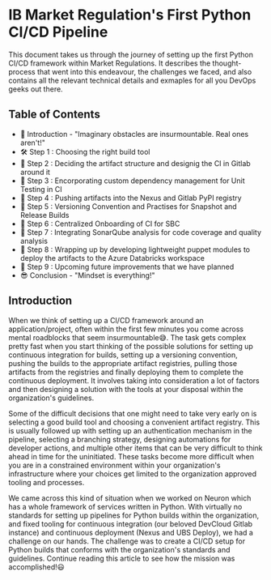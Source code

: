 # IB Market Regulation's First Python CI/CD Pipeline

This document takes us through the journey of setting up the first Python CI/CD framework within Market Regulations. It describes the thought-process that went into this endeavour, the challenges we faced, and also contains all the relevant technical details and exmaples for all you DevOps geeks out there. 

## Table of Contents

- :muscle: Introduction - "Imaginary obstacles are insurmountable. Real ones aren't!"
- :hammer_and_wrench: Step 1 : Choosing the right build tool
- :basket: Step 2 : Deciding the artifact structure and designig the CI in Gitlab around it
- :test_tube: Step 3 : Encorporating custom dependency management for Unit Testing in CI
- :file_folder: Step 4 : Pushing artifacts into the Nexus and Gitlab PyPI registry
- :pushpin: Step 5 : Versioning Convention and Practises for Snapshot and Release Builds
- :closed_lock_with_key: Step 6 : Centralized Onboarding of CI for SBC
- :monocle_face: Step 7 : Integrating SonarQube analysis for code coverage and quality analysis
- :rocket: Step 8 : Wrapping up by developing lightweight puppet modules to deploy the artifacts to the Azure Databricks workspace
- :calendar: Step 9 : Upcoming future improvements that we have planned
- :sunglasses: Conclusion - "Mindset is everything!"

## Introduction

When we think of setting up a CI/CD framework around an application/project, often within the first few minutes you come across mental roadblocks that seem insurmountable:sweat_smile:. The task gets complex pretty fast when you start thinking of the possible solutions for setting up continuous integration for builds, setting up a versioning convention, pushing the builds to the appropriate artifact registries, pulling those artifacts from the registries and finally deploying them to complete the continuous deployment. It involves taking into consideration a lot of factors and then designing a solution with the tools at your disposal within the organization's guidelines.

Some of the difficult decisions that one might need to take very early on is selecting a good build tool and choosing a convenient artifact registry. This is usually followed up with setting up an authentication mechanism in the pipeline, selecting a branching strategy, designing automations for developer actions, and multiple other items that can be very difficult to think ahead in time for the uninitiated. These tasks become more difficult when you are in a constrained environment within your organization's infrastructure where your choices get limited to the organization approved tooling and processes.

We came across this kind of situation when we worked on Neuron which has a whole framework of services written in Python. With virtually no standards for setting up pipelines for Python builds within the organization, and fixed tooling for continuous integration (our beloved DevCloud Gitlab instance) and continuous deployment (Nexus and UBS Deploy), we had a challenge on our hands. The challenge was to create a CI/CD setup for Python builds that conforms with the organization's standards and guidelines. Continue reading this article to see how the mission was accomplished!:smiley:

